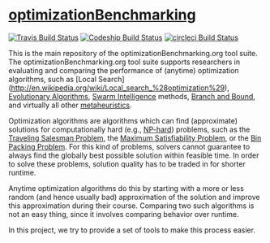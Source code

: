 # [optimizationBenchmarking](http://optimizationbenchmarking.github.io/optimizationBenchmarking/)

[![Travis Build Status](https://img.shields.io/travis/optimizationBenchmarking/optimizationBenchmarking/master.svg)](https://travis-ci.org/optimizationBenchmarking/optimizationBenchmarking/)
[![Codeship Build Status](https://img.shields.io/codeship/40b0dfd0-b2aa-0132-9d6a-62be5ffebe05.svg)](https://codeship.com/projects/40b0dfd0-b2aa-0132-9d6a-62be5ffebe05/status?branch=master)
[![circleci Build Status](https://img.shields.io/circleci/project/optimizationBenchmarking/optimizationBenchmarking.svg)](https://circleci.com/gh/optimizationBenchmarking/optimizationBenchmarking)

This is the main repository of the optimizationBenchmarking.org tool suite.
The optimizationBenchmarking.org tool suite supports researchers in
evaluating and comparing the performance of (anytime) optimization
algorithms, such as
[Local Search] (http://en.wikipedia.org/wiki/Local_search_%28optimization%29),
[Evolutionary Algorithms](http://en.wikipedia.org/wiki/Evolutionary_algorithm),
[Swarm Intelligence](http://en.wikipedia.org/wiki/Swarm_intelligence) methods,
[Branch and Bound](http://en.wikipedia.org/wiki/Branch_and_bound),
and virtually all other
[metaheuristics](http://en.wikipedia.org/wiki/Metaheuristic).

Optimization algorithms are algorithms which can find (approximate)
solutions for computationally hard (e.g., [NP-hard](http://en.wikipedia.org/wiki/NP-hard)) problems,
such as the
[Traveling Salesman Problem](http://en.wikipedia.org/wiki/Travelling_salesman_problem),
the [Maximum Satisfiability Problem](http://en.wikipedia.org/wiki/Maximum_satisfiability_problem),
or the [Bin Packing Problem](http://en.wikipedia.org/wiki/Bin_packing_problem).
For this kind of problems, solvers cannot guarantee to always find the
globally best possible solution within feasible time. In order to
solve these problems, solution quality has to be traded in for shorter
runtime.

Anytime optimization algorithms do this by starting
with a more or less random (and hence usually bad) approximation
of the solution and improve this approximation during their course.
Comparing two such algorithms is not an easy thing, since it involves
comparing behavior over runtime.

In this project, we try to provide a set of tools to make this process
easier.